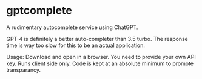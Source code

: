 # gptcomplete
A rudimentary autocomplete service using ChatGPT. 

GPT-4 is definitely a better auto-completer than 3.5 turbo. The response time is way too slow for this to be an actual application.

Usage:
Download and open in a browser.
You need to provide your own API key. Runs client side only. Code is kept at an absolute minimum to promote transparancy.



